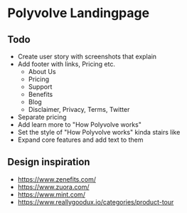 # Polyvolve Landingpage

## Todo
* Create user story with screenshots that explain
* Add footer with links, Pricing etc.
  * About Us
  * Pricing
  * Support
  * Benefits
  * Blog
  * Disclaimer, Privacy, Terms, Twitter
* Separate pricing
* Add learn more to "How Polyvolve works"
* Set the style of "How Polyvolve works" kinda stairs like
* Expand core features and add text to them

## Design inspiration
* https://www.zenefits.com/
* https://www.zuora.com/
* https://www.mint.com/
* https://www.reallygoodux.io/categories/product-tour
